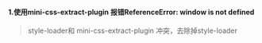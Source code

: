 #### 1.使用mini-css-extract-plugin 报错ReferenceError: window is not defined
> style-loader和 mini-css-extract-plugin 冲突，去除掉style-loader
